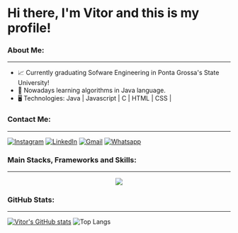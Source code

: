 # Hi there, I'm Vitor and this is my profile!


### About Me:
---

- 📈 Currently graduating Sofware Engineering in Ponta Grossa's State University!
- 📖 Nowadays learning algorithms in Java language.
- 🖥️ Technologies: Java | Javascript | C | HTML | CSS |


### Contact Me:
---

[![Instagram](https://img.shields.io/badge/Instagram-E4405F?style=for-the-badge&logo=instagram&logoColor=white)](https://instagram.com/vitor.inaciob)
[![LinkedIn](https://img.shields.io/badge/LinkedIn-0077B5?style=for-the-badge&logo=linkedin&logoColor=white)](https://www.linkedin.com/in/vitor-inacio-borges/)
[![Gmail](https://img.shields.io/badge/Gmail-D14836?style=for-the-badge&logo=gmail&logoColor=white)](mailto:vitorinacioborgesdev@gmail.com) 
[![Whatsapp](https://img.shields.io/badge/WhatsApp-25D366?style=for-the-badge&logo=whatsapp&logoColor=white)](https://wa.me/+5542998284565)


### Main Stacks, Frameworks and Skills:
---

<div align="center">
  <img src="https://skillicons.dev/icons?i=java,html,css,c,js" />
</div>


### GitHub Stats:
---

[![Vitor's GitHub stats](https://github-readme-stats.vercel.app/api?username=VitorInacioBorges&theme=radical)](https://github.com/anuraghazra/github-readme-stats)
![Top Langs](https://github-readme-stats.vercel.app/api/top-langs/?username=VitorInacioBorges&layout=compact&theme=radical)

